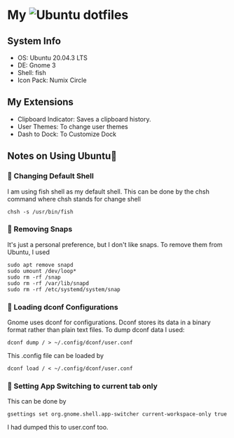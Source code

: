 # My ![Ubuntu](https://img.shields.io/badge/Ubuntu-E95420?style=for-the-badge&logo=ubuntu&logoColor=white) dotfiles

## System Info
- OS: Ubuntu 20.04.3 LTS
- DE: Gnome 3
- Shell: fish 
- Icon Pack: Numix Circle

## My Extensions
- Clipboard Indicator: Saves a clipboard history.
- User Themes: To change user themes
- Dash to Dock: To Customize Dock

## Notes on Using Ubuntu📓

### 🔷 Changing Default Shell
I am using fish shell as my default shell. This can be done by the chsh command where chsh stands for change shell

`chsh -s /usr/bin/fish`

### 🔷 Removing Snaps
It's just a personal preference, but I don't like snaps. To remove them from Ubuntu, I used

`sudo apt remove snapd`  
`sudo umount /dev/loop*`  
`sudo rm -rf /snap`  
`sudo rm -rf /var/lib/snapd`  
`sudo rm -rf /etc/systemd/system/snap`

### 🔷 Loading dconf Configurations
Gnome uses dconf for configurations. Dconf stores its data in a binary format rather than plain text files.
To dump dconf data I used:

`dconf dump / > ~/.config/dconf/user.conf`

This .config file can be loaded by

`dconf load / < ~/.config/dconf/user.conf`

### 🔷 Setting App Switching to current tab only
This can be done by

`gsettings set org.gnome.shell.app-switcher current-workspace-only true`

I had dumped this to user.conf too.
